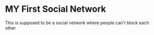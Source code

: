 # MY First Social Network

This is supposed to be a social network where people can't block each other
